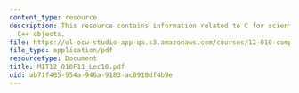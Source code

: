 ```yaml
---
content_type: resource
description: This resource contains information related to C for scientific uses and
  C++ objects.
file: https://ol-ocw-studio-app-qa.s3.amazonaws.com/courses/12-010-computational-methods-of-scientific-programming-fall-2011/ab71f485954a946a9183ac6918df4b9e_MIT12_010F11_Lec10.pdf
file_type: application/pdf
resourcetype: Document
title: MIT12_010F11_Lec10.pdf
uid: ab71f485-954a-946a-9183-ac6918df4b9e
---
```

